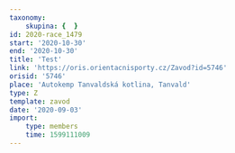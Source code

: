 ```yaml
---
taxonomy:
    skupina: {  }
id: 2020-race_1479
start: '2020-10-30'
end: '2020-10-30'
title: 'Test'
link: 'https://oris.orientacnisporty.cz/Zavod?id=5746'
orisid: '5746'
place: 'Autokemp Tanvaldská kotlina, Tanvald'
type: Z
template: zavod
date: '2020-09-03'
import:
    type: members
    time: 1599111009
---
```


